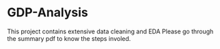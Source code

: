 # GDP-Analysis

This project contains extensive data cleaning and EDA
Please go through the summary pdf to know the steps involed. 
